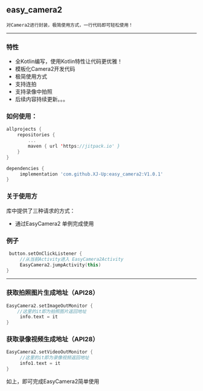 ## easy_camera2

	对Camera2进行封装，极简使用方式，一行代码即可轻松使用！

------

### 特性

- 全Kotlin编写，使用Kotlin特性让代码更优雅！
- 模板化Camera2开发代码
- 极简使用方式
- 支持连拍
- 支持录像中拍照
- 后续内容持续更新。。。

### 如何使用：

```kotlin
allprojects {
	repositories {
		...
		maven { url 'https://jitpack.io' }
	}
}
```

```groovy
dependencies {
	 implementation 'com.github.XJ-Up:easy_camera2:V1.0.1'
}
```

### 关于使用方

库中提供了三种请求的方式：

- 通过EasyCamera2 单例完成使用

### 例子

```kotlin
 button.setOnClickListener {
     //从当前Activity进入 EasyCamera2Activity
	 EasyCamera2.jumpActivity(this)
}
```

------

### 获取拍照图片生成地址（API28）

```kotlin
EasyCamera2.setImageOutMonitor {
    //这里的it即为拍照图片返回地址
     info.text = it
}
```

###  获取录像视频生成地址（API28）

```kotlin
EasyCamera2.setVideoOutMonitor {
     //这里的it即为录像视频返回地址
     info1.text = it
}
```



如上，即可完成EasyCamera2简单使用



### 

### 




